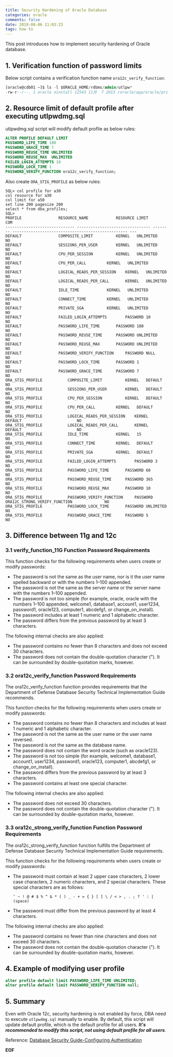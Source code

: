 ```yaml
---
title: Security Hardening of Oracle Database
categories: oracle
comments: false
date: 2019-08-06 11:03:23
tags: how to
---
```

This post introduces how to implement security hardening of Oracle database.
<!--more-->

## 1. Verification function of password limits

Below script contains a verification function name `ora12c_verify_function`:
```sql
[oracle@cdb01 ~]$ ls -l $ORACLE_HOME/rdbms/admin/utlpw*
-rw-r--r--. 1 oracle oinstall 12543 11月  7 2013 /oracle/app/oracle/product/12c/db_1/rdbms/admin/utlpwdmg.sql
```

## 2. Resource limit of default profile after executing utlpwdmg.sql

utlpwdmg.sql script will modify default profile as below rules:

```sql
ALTER PROFILE DEFAULT LIMIT
PASSWORD_LIFE_TIME 180
PASSWORD_GRACE_TIME 7
PASSWORD_REUSE_TIME UNLIMITED
PASSWORD_REUSE_MAX  UNLIMITED
FAILED_LOGIN_ATTEMPTS 10
PASSWORD_LOCK_TIME 1
PASSWORD_VERIFY_FUNCTION ora12c_verify_function;
```

Also create `ORA_STIG_PROFILE` as below rules:

```
SQL> col profile for a30
col resource for a30
col limit for a50
set line 200 pagesize 200
select * from dba_profiles;
SQL> 
PROFILE 		       RESOURCE_NAME			RESOURCE LIMIT						    COM
------------------------------ -------------------------------- -------- -------------------------------------------------- ---
DEFAULT 		       COMPOSITE_LIMIT			KERNEL	 UNLIMITED					    NO
DEFAULT 		       SESSIONS_PER_USER		KERNEL	 UNLIMITED					    NO
DEFAULT 		       CPU_PER_SESSION			KERNEL	 UNLIMITED					    NO
DEFAULT 		       CPU_PER_CALL			KERNEL	 UNLIMITED					    NO
DEFAULT 		       LOGICAL_READS_PER_SESSION	KERNEL	 UNLIMITED					    NO
DEFAULT 		       LOGICAL_READS_PER_CALL		KERNEL	 UNLIMITED					    NO
DEFAULT 		       IDLE_TIME			KERNEL	 UNLIMITED					    NO
DEFAULT 		       CONNECT_TIME			KERNEL	 UNLIMITED					    NO
DEFAULT 		       PRIVATE_SGA			KERNEL	 UNLIMITED					    NO
DEFAULT 		       FAILED_LOGIN_ATTEMPTS		PASSWORD 10						    NO
DEFAULT 		       PASSWORD_LIFE_TIME		PASSWORD 180						    NO
DEFAULT 		       PASSWORD_REUSE_TIME		PASSWORD UNLIMITED					    NO
DEFAULT 		       PASSWORD_REUSE_MAX		PASSWORD UNLIMITED					    NO
DEFAULT 		       PASSWORD_VERIFY_FUNCTION 	PASSWORD NULL						    NO
DEFAULT 		       PASSWORD_LOCK_TIME		PASSWORD 1						    NO
DEFAULT 		       PASSWORD_GRACE_TIME		PASSWORD 7						    NO
ORA_STIG_PROFILE	       COMPOSITE_LIMIT			KERNEL	 DEFAULT					    NO
ORA_STIG_PROFILE	       SESSIONS_PER_USER		KERNEL	 DEFAULT					    NO
ORA_STIG_PROFILE	       CPU_PER_SESSION			KERNEL	 DEFAULT					    NO
ORA_STIG_PROFILE	       CPU_PER_CALL			KERNEL	 DEFAULT					    NO
ORA_STIG_PROFILE	       LOGICAL_READS_PER_SESSION	KERNEL	 DEFAULT					    NO
ORA_STIG_PROFILE	       LOGICAL_READS_PER_CALL		KERNEL	 DEFAULT					    NO
ORA_STIG_PROFILE	       IDLE_TIME			KERNEL	 15						    NO
ORA_STIG_PROFILE	       CONNECT_TIME			KERNEL	 DEFAULT					    NO
ORA_STIG_PROFILE	       PRIVATE_SGA			KERNEL	 DEFAULT					    NO
ORA_STIG_PROFILE	       FAILED_LOGIN_ATTEMPTS		PASSWORD 3						    NO
ORA_STIG_PROFILE	       PASSWORD_LIFE_TIME		PASSWORD 60						    NO
ORA_STIG_PROFILE	       PASSWORD_REUSE_TIME		PASSWORD 365						    NO
ORA_STIG_PROFILE	       PASSWORD_REUSE_MAX		PASSWORD 10						    NO
ORA_STIG_PROFILE	       PASSWORD_VERIFY_FUNCTION 	PASSWORD ORA12C_STRONG_VERIFY_FUNCTION			    NO
ORA_STIG_PROFILE	       PASSWORD_LOCK_TIME		PASSWORD UNLIMITED					    NO
ORA_STIG_PROFILE	       PASSWORD_GRACE_TIME		PASSWORD 5						    NO
```


## 3. Difference between 11g and 12c

### 3.1 verify_function_11G Function Password Requirements

This function checks for the following requirements when users create or modify passwords:
   - The password is not the same as the user name, nor is it the user name spelled backward or with the numbers 1–100 appended.
   - The password is not the same as the server name or the server name with the numbers 1–100 appended.
   - The password is not too simple (for example, oracle, oracle with the numbers 1–100 appended, welcome1, database1, account1, user1234, password1, oracle123, computer1, abcdefg1, or change_on_install).
   - The password includes at least 1 numeric and 1 alphabetic character.
   - The password differs from the previous password by at least 3 characters.

The following internal checks are also applied:
   - The password contains no fewer than 8 characters and does not exceed 30 characters.
   - The password does not contain the double-quotation character ("). It can be surrounded by double-quotation marks, however.

### 3.2 ora12c_verify_function Password Requirements

The ora12c_verify_function function provides requirements that the Department of Defense Database Security Technical Implementation Guide recommends.

This function checks for the following requirements when users create or modify passwords:
   * The password contains no fewer than 8 characters and includes at least 1 numeric and 1 alphabetic character.
   * The password is not the same as the user name or the user name reversed.
   * The password is not the same as the database name.
   * The password does not contain the word oracle (such as oracle123).
   * The password is not too simple (for example, welcome1, database1, account1, user1234, password1, oracle123, computer1, abcdefg1, or change_on_install).
   * The password differs from the previous password by at least 3 characters.
   * The password contains at least one special character.

The following internal checks are also applied:
   * The password does not exceed 30 characters.
   * The password does not contain the double-quotation character ("). It can be surrounded by double-quotation marks, however.


### 3.3 ora12c_strong_verify_function Function Password Requirements
The ora12c_strong_verify_function function fulfills the Department of Defense Database Security Technical Implementation Guide requirements.

This function checks for the following requirements when users create or modify passwords:

   * The password must contain at least 2 upper case characters, 2 lower case characters, 2 numeric characters, and 2 special characters. These special characters are as follows:
       ```
       ‘ ~ ! @ # $ % ^ & * ( ) _ - + = { } [ ] \ / < > , . ; ? ' : | (space)
       ```
   * The password must differ from the previous password by at least 4 characters.

The following internal checks are also applied:
   * The password contains no fewer than nine characters and does not exceed 30 characters.
   * The password does not contain the double-quotation character ("). It can be surrounded by double-quotation marks, however.



## 4. Example of modifying user profile

```sql
alter profile default limit PASSWORD_LIFE_TIME UNLIMITED;
alter profile default limit PASSWORD_VERIFY_FUNCTION null;

```

## 5. Summary
Even with Oracle 12c, security hardening is not enabled by force, DBA need to execute `utlpwdmg.sql` manually to enable.
By default, this script will update default profile, which is the default profile for all users. ___It's recommended to modify this script, not using default profile for all users___.


Reference:
[Database Security Guide-Configuring Authentication](https://docs.oracle.com/database/121/DBSEG/authentication.htm#DBSEG3225)

__EOF__
